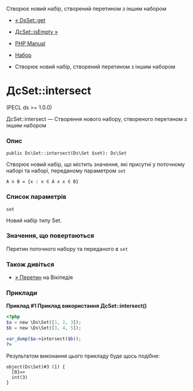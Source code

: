 Створює новий набір, створений перетином з іншим набором

-   [« DsSet::get](ds-set.get.html)
    
-   [ДсSet::isEmpty »](ds-set.isempty.html)
    
-   [PHP Manual](index.html)
    
-   [Набор](class.ds-set.html)
    
-   Створює новий набір, створений перетином з іншим набором
    

# ДсSet::intersect

(PECL ds >= 1.0.0)

ДсSet::intersect — Створення нового набору, створеного перетином з іншим набором

### Опис

```methodsynopsis
public Ds\Set::intersect(Ds\Set $set): Ds\Set
```

Створює новий набір, що містить значення, які присутні у поточному наборі та наборі, переданому параметром `set`

`A ∩ B = {x : x ∈ A ∧ x ∈ B}`

### Список параметрів

`set`

Новий набір типу Set.

### Значення, що повертаються

Перетин поточного набору та переданого в `set`

### Також дивіться

-   [» Перетин](https://en.wikipedia.org/wiki/Intersection_(set_theory)) на Вікіпедія

### Приклади

**Приклад #1 Приклад використання **ДсSet::intersect()****

```php
<?php
$a = new \Ds\Set([1, 2, 3]);
$b = new \Ds\Set([3, 4, 5]);

var_dump($a->intersect($b));
?>
```

Результатом виконання цього прикладу буде щось подібне:

```
object(Ds\Set)#3 (1) {
  [0]=>
  int(3)
}
```
